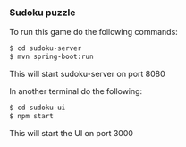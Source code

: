 <h3> Sudoku puzzle </h3>

To run this game do the following commands:

```bash
$ cd sudoku-server
$ mvn spring-boot:run
```
This will start sudoku-server on port 8080


In another terminal do the following:

```bash
$ cd sudoku-ui
$ npm start
```

This will start the UI on port 3000
